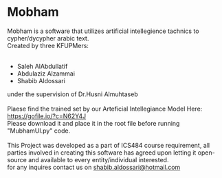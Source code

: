 # Mobham
Mobham is a software that utilizes artificial intellegience tachnics to cypher/dycypher arabic text.<br>
Created by three KFUPMers:<br><br>
- Saleh AlAbdullatif<br>
- Abdulaziz Alzammai<br>
- Shabib Aldossari<br>

under the supervision of Dr.Husni Almuhtaseb<br><br>
Plaese find the trained set by our Arteficial Intellegiance Model Here:<br>
https://gofile.io/?c=N62Y4J <br>
Please download it and place it in the root file before running "MubhamUI.py" code.<br><br>
This Project was developed as a part of ICS484 course requirement, all parties involved in creating this software has agreed upon letting it open-source and available to every entity/individual interested.<br>for any inquires contact us on shabib.aldossari@hotmail.com
